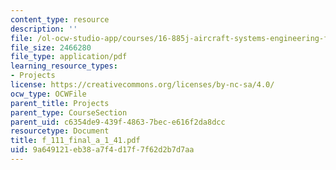 ```yaml
---
content_type: resource
description: ''
file: /ol-ocw-studio-app/courses/16-885j-aircraft-systems-engineering-fall-2004/9a649121eb38a7f4d17f7f62d2b7d7aa_f_111_final_a_1_41.pdf
file_size: 2466280
file_type: application/pdf
learning_resource_types:
- Projects
license: https://creativecommons.org/licenses/by-nc-sa/4.0/
ocw_type: OCWFile
parent_title: Projects
parent_type: CourseSection
parent_uid: c6354de9-439f-4863-7bec-e616f2da8dcc
resourcetype: Document
title: f_111_final_a_1_41.pdf
uid: 9a649121-eb38-a7f4-d17f-7f62d2b7d7aa
---
```

